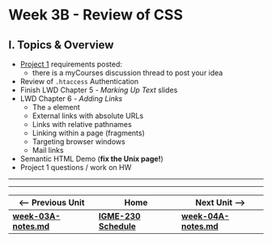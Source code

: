 # Week 3B - Review of CSS

## I. Topics & Overview
- [Project 1](../projects/project-1.md) requirements posted:
  - there is a myCourses discussion thread to post your idea
- Review of `.htaccess` Authentication
- Finish LWD Chapter 5 - *Marking Up Text* slides
- LWD Chapter 6 - *Adding Links*
  - The `a` element
  - External links with absolute URLs
  - Links with relative pathnames
  - Linking within a page (fragments)
  - Targeting browser windows
  - Mail links
- Semantic HTML Demo (**fix the Unix page!**)
- Project 1 questions / work on HW

<hr><hr>

| <-- Previous Unit | Home | Next Unit -->
| --- | --- | --- 
| [**week-03A-notes.md**](week-03A-notes.md)     |  [**IGME-230 Schedule**](../schedule.md) | [**week-04A-notes.md**](week-04A-notes.md)
